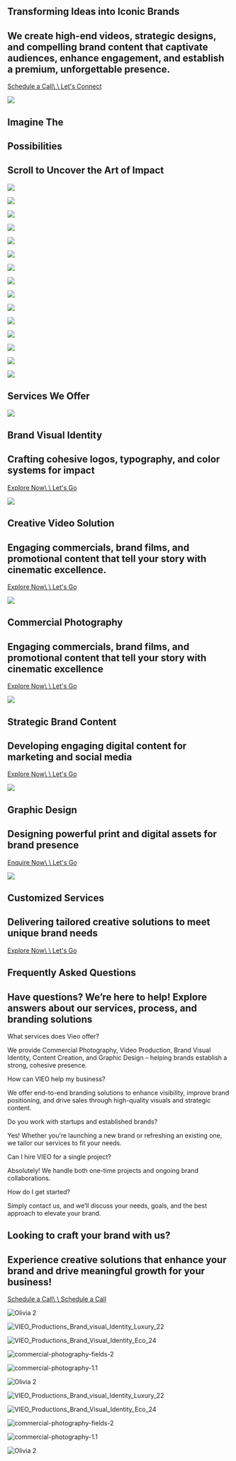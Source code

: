 ## Transforming Ideas into Iconic Brands

## We create high-end videos, strategic designs, and compelling brand content that captivate audiences, enhance engagement, and establish a premium, unforgettable presence.

[Schedule a Call\\
\\
Let's Connect](https://vieoproductions.com/contact/)

![](https://vieoproductions.com/wp-content/uploads/2025/03/VIEO_Productions_Brand_visual_Identity_Luxury_25-scaled.webp)

## Imagine The

## Possibilities

## Scroll    to    Uncover    the   Art   of    Impact

![](https://vieoproductions.com/wp-content/uploads/2025/03/home-reveal-7.webp)

![](https://vieoproductions.com/wp-content/uploads/2025/03/home-reveal-7.webp)

![](https://vieoproductions.com/wp-content/uploads/2025/03/home-reveal-3.webp)

![](https://vieoproductions.com/wp-content/uploads/2025/03/home-reveal-1.webp)

![](https://vieoproductions.com/wp-content/uploads/2025/03/home-reveal-1.webp)

![](https://vieoproductions.com/wp-content/uploads/2025/03/home-reveal-9.webp)

![](https://vieoproductions.com/wp-content/uploads/2025/03/home-reveal-9.webp)

![](https://vieoproductions.com/wp-content/uploads/2025/03/home-reveal-2.webp)

![](https://vieoproductions.com/wp-content/uploads/2025/03/home-reveal-8.webp)

![](https://vieoproductions.com/wp-content/uploads/2025/03/home-reveal-8.webp)

![](https://vieoproductions.com/wp-content/uploads/2025/03/home-reveal-4.webp)

![](https://vieoproductions.com/wp-content/uploads/2025/03/home-reveal-4.webp)

![](https://vieoproductions.com/wp-content/uploads/2025/03/home-reveal-6.webp)

![](https://vieoproductions.com/wp-content/uploads/2025/03/home-reveal-5.webp)

![](https://vieoproductions.com/wp-content/uploads/2025/03/home-reveal-5.webp)

## Services      We    Offer

![](https://vieoproductions.com/wp-content/uploads/2025/03/VIEO_Productions_Brand_visual_Identity_Men_13.webp)

## Brand Visual Identity

## Crafting cohesive logos, typography, and color systems for impact

[Explore Now\\
\\
Let's Go](https://vieoproductions.com/brand-visual-identity/)

![](https://vieoproductions.com/wp-content/uploads/2025/03/commercial-photography-3.3.webp)

## Creative Video Solution

## Engaging commercials, brand films, and promotional content that tell your story with cinematic excellence.

[Explore Now\\
\\
Let's Go](https://vieoproductions.com/creative-video-solution/)

![](https://vieoproductions.com/wp-content/uploads/2025/03/VIEO_Productions_Brand_visual_Identity_Luxury_11.webp)

## Commercial Photography

## Engaging commercials, brand films, and promotional content that tell your story with cinematic excellence

[Explore Now\\
\\
Let's Go](https://vieoproductions.com/commercial-photography/)

![](https://vieoproductions.com/wp-content/uploads/2025/03/commercial-photography-fields-6.webp)

## Strategic Brand Content

## Developing engaging digital content for marketing and social media

[Explore Now\\
\\
Let's Go](https://vieoproductions.com/strategic-brand-content/)

![](https://vieoproductions.com/wp-content/uploads/2025/03/VIEO_Productions_Brand_visual_Identity_Luxury_32-scaled.webp)

## Graphic Design

## Designing powerful print and digital assets for brand presence

[Enquire Now\\
\\
Let's Go](https://vieoproductions.com/contact/)

![](https://vieoproductions.com/wp-content/uploads/2025/03/commercial-photography-5.2-scaled.webp)

## Customized Services

## Delivering tailored creative solutions to meet unique brand needs

[Explore Now\\
\\
Let's Go](https://vieoproductions.com/customized-services/)

## Frequently Asked Questions

## Have questions? We’re here to help! Explore answers about our services, process, and branding solutions

What services does Vieo offer?

We provide Commercial Photography, Video Production, Brand Visual Identity, Content Creation, and Graphic Design – helping brands establish a strong, cohesive presence.

How can VIEO help my business?

We offer end-to-end branding solutions to enhance visibility, improve brand positioning, and drive sales through high-quality visuals and strategic content.

Do you work with startups and established brands?

Yes! Whether you’re launching a new brand or refreshing an existing one, we tailor our services to fit your needs.

Can I hire VIEO for a single project?

Absolutely! We handle both one-time projects and ongoing brand collaborations.

How do I get started?

Simply contact us, and we’ll discuss your needs, goals, and the best approach to elevate your brand.

## Looking to craft your brand with us?

## Experience creative solutions that enhance your brand and drive meaningful growth for your business!

[Schedule a Call\\
\\
Schedule a Call](https://vieoproductions.com/contact/)

![Olivia 2](https://vieoproductions.com/wp-content/uploads/2025/03/Olivia-2-scaled.jpg)

![VIEO_Productions_Brand_visual_Identity_Luxury_22](https://vieoproductions.com/wp-content/uploads/2025/03/VIEO_Productions_Brand_visual_Identity_Luxury_22.webp)

![VIEO_Productions_Brand_Visual_Identity_Eco_24](https://vieoproductions.com/wp-content/uploads/2025/03/VIEO_Productions_Brand_Visual_Identity_Eco_24.webp)

![commercial-photography-fields-2](https://vieoproductions.com/wp-content/uploads/2025/03/commercial-photography-fields-2-scaled.webp)

![commercial-photography-1.1](https://vieoproductions.com/wp-content/uploads/2025/03/commercial-photography-1.1.webp)

![Olivia 2](https://vieoproductions.com/wp-content/uploads/2025/03/Olivia-2-scaled.jpg)

![VIEO_Productions_Brand_visual_Identity_Luxury_22](https://vieoproductions.com/wp-content/uploads/2025/03/VIEO_Productions_Brand_visual_Identity_Luxury_22.webp)

![VIEO_Productions_Brand_Visual_Identity_Eco_24](https://vieoproductions.com/wp-content/uploads/2025/03/VIEO_Productions_Brand_Visual_Identity_Eco_24.webp)

![commercial-photography-fields-2](https://vieoproductions.com/wp-content/uploads/2025/03/commercial-photography-fields-2-scaled.webp)

![commercial-photography-1.1](https://vieoproductions.com/wp-content/uploads/2025/03/commercial-photography-1.1.webp)

![Olivia 2](https://vieoproductions.com/wp-content/uploads/2025/03/Olivia-2-scaled.jpg)
